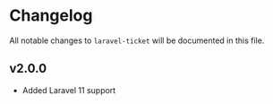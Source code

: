 # Changelog

All notable changes to `laravel-ticket` will be documented in this file.

## v2.0.0

- Added Laravel 11 support
